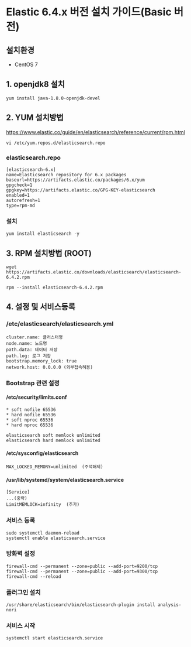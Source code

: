 # Elastic 6.4.x 버전 설치 가이드(Basic 버전)

## 설치환경 
- CentOS 7 



## 1. openjdk8 설치
```
yum install java-1.8.0-openjdk-devel
```


## 2. YUM 설치방법

https://www.elastic.co/guide/en/elasticsearch/reference/current/rpm.html

```
vi /etc/yum.repos.d/elasticsearch.repo
```

### elasticsearch.repo
```
[elasticsearch-6.x]
name=Elasticsearch repository for 6.x packages
baseurl=https://artifacts.elastic.co/packages/6.x/yum
gpgcheck=1
gpgkey=https://artifacts.elastic.co/GPG-KEY-elasticsearch
enabled=1
autorefresh=1
type=rpm-md
```
### 설치 
```
yum install elasticsearch -y
```

## 3. RPM 설치방법 (ROOT)
```
wget https://artifacts.elastic.co/downloads/elasticsearch/elasticsearch-6.4.2.rpm

rpm --install elasticsearch-6.4.2.rpm
```

## 4. 설정 및 서비스등록

### /etc/elasticsearch/elasticsearch.yml

```
cluster.name: 클러스터명
node.name: 노드명
path.data: 데이터 저장
path.log: 로그 저장
bootstrap.memory_lock: true
network.host: 0.0.0.0 (외부접속허용)
```

### Bootstrap 관련 설정

#### /etc/security/limits.conf 
```
* soft nofile 65536
* hard nofile 65536
* soft nproc 65536
* hard nproc 65536

elasticsearch soft memlock unlimited
elasticsearch hard memlock unlimited
```

#### /etc/sysconfig/elasticsearch

```
MAX_LOCKED_MEMORY=unlimited  (주석해제)
```
#### /usr/lib/systemd/system/elasticsearch.service
```
[Service]
...(중략)
LimitMEMLOCK=infinity  (추가)
```

### 서비스 등록 
```
sudo systemctl daemon-reload
systemctl enable elasticsearch.service
```

### 방화벽 설정 
```
firewall-cmd --permanent --zone=public --add-port=9200/tcp
firewall-cmd --permanent --zone=public --add-port=9300/tcp
firewall-cmd --reload
```

### 플러그인 설치
```
/usr/share/elasticsearch/bin/elasticsearch-plugin install analysis-nori
```

### 서비스 시작
```
systemctl start elasticsearch.service
```

